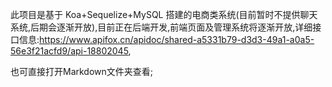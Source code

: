 此项目是基于 Koa+Sequelize+MySQL 搭建的电商类系统(目前暂时不提供聊天系统,后期会逐渐开放),目前正在后端开发,前端页面及管理系统将逐渐开放,详细接口信息:https://www.apifox.cn/apidoc/shared-a5331b79-d3d3-49a1-a0a5-56e3f21acfd9/api-18802045,

也可直接打开Markdown文件夹查看;
